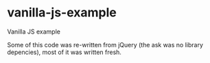 # vanilla-js-example
Vanilla JS example

Some of this code was re-written from jQuery (the ask was no library depencies), most of it was written fresh.
